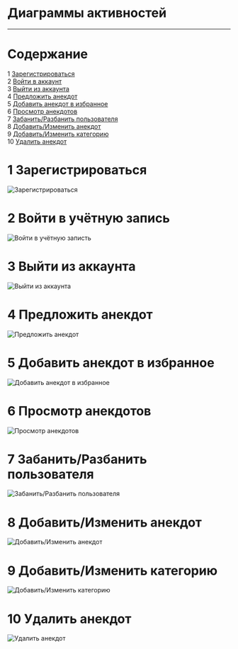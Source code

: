 # Диаграммы активностей
---

# Содержание
1 [Зарегистрироваться](#register)  
2 [Войти в аккаунт](#log_in_to_your_account)  
3 [Выйти из аккаунта](#sign_out_of_your_account)  
4 [Предложить анекдот](#offer_joke)  
5 [Добавить анекдот в избранное](#select_joke)  
6 [Просмотр анекдотов](#viewing_jokes)  
7 [Забанить/Разбанить пользователя](#ban_user)  
8 [Добавить/Изменить анекдот](#add_joke)  
9 [Добавить/Изменить категорию](#add_category)  
10 [Удалить анекдот](#delete_joke)  

<a name="reg"/>

# 1 Зарегистрироваться
![Зарегистрироваться](https://github.com/graschik/ViewingJokes/blob/master/Docs/System%20project/Activity/SignUp.png)

<a name="log_in_to_your_account"/>

# 2 Войти в учётную запись
![Войти в учётную записть](https://github.com/graschik/ViewingJokes/blob/master/Docs/System%20project/Activity/SingIn.png)

<a name="sign_out_of_your_account"/>

# 3 Выйти из аккаунта
![Выйти из аккаунта](https://github.com/graschik/ViewingJokes/blob/master/Docs/System%20project/Activity/SignOut.png)

<a name="offer_joke"/>

# 4 Предложить анекдот
![Предложить анекдот](https://github.com/graschik/ViewingJokes/blob/master/Docs/System%20project/Activity/OfferJoke.png)

<a name="select_joke"/>

# 5 Добавить анекдот в избранное
![Добавить анекдот в избранное](https://github.com/graschik/ViewingJokes/blob/master/Docs/System%20project/Activity/SaveJoke.png)

<a name="viewing_jokes"/>

# 6 Просмотр анекдотов
![Просмотр анекдотов](https://github.com/graschik/ViewingJokes/blob/master/Docs/System%20project/Activity/ShowJoke.png)

<a name="ban_user"/>

# 7 Забанить/Разбанить пользователя
![Забанить/Разбанить пользователя](https://github.com/graschik/ViewingJokes/blob/master/Docs/System%20project/Activity/ChangeStatus.png)

<a name="add_joke"/>

# 8 Добавить/Изменить анекдот
![Добавить/Изменить анекдот](https://github.com/graschik/ViewingJokes/blob/master/Docs/System%20project/Activity/EditJoke.png)

<a name="add_category"/>

# 9 Добавить/Изменить категорию
![Добавить/Изменить категорию](https://github.com/graschik/ViewingJokes/blob/master/Docs/System%20project/Activity/AddCategory.png)

<a name="delete_joke"/>

# 10 Удалить анекдот
![Удалить анекдот](https://github.com/graschik/ViewingJokes/blob/master/Docs/System%20project/Activity/DeleteJoke.png)
